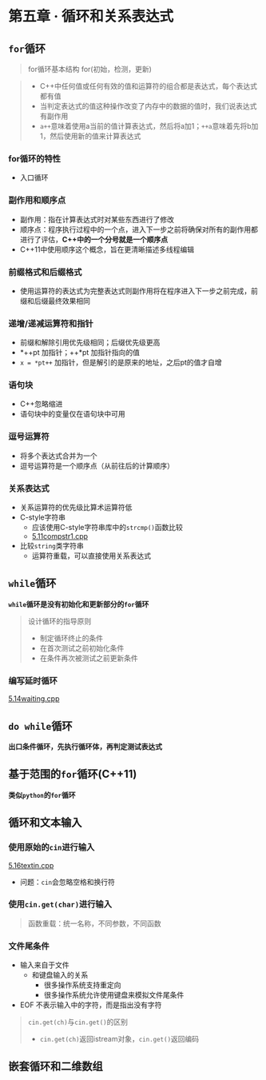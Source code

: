 # 第五章 · 循环和关系表达式
## `for`循环
> for循环基本结构
> for(初始，检测，更新)

> - C++中任何值或任何有效的值和运算符的组合都是表达式，每个表达式都有值
> - 当判定表达式的值这种操作改变了内存中的数据的值时，我们说表达式有副作用
> - `a++`意味着使用a当前的值计算表达式，然后将a加1；`++a`意味着先将b加1，然后使用新的值来计算表达式

### for循环的特性
- 入口循环

### 副作用和顺序点
- 副作用：指在计算表达式时对某些东西进行了修改
- 顺序点：程序执行过程中的一个点，进入下一步之前将确保对所有的副作用都进行了评估，**C++中的一个分号就是一个顺序点**
- C++11中使用顺序这个概念，旨在更清晰描述多线程编辑

### 前缀格式和后缀格式
- 使用运算符的表达式为完整表达式则副作用将在程序进入下一步之前完成，前缀和后缀最终效果相同

### 递增/递减运算符和指针
- 前缀和解除引用优先级相同；后缀优先级更高
- *++pt 加指针；++\*pt 加指针指向的值
- `x = *pt++` 加指针，但是解引的是原来的地址，之后pt的值才自增

### 语句块
- C++忽略缩进
- 语句块中的变量仅在语句块中可用

### 逗号运算符
- 将多个表达式合并为一个
- 逗号运算符是一个顺序点（从前往后的计算顺序）

### 关系表达式
- 关系运算符的优先级比算术运算符低
- C-style字符串
    - 应该使用C-style字符串库中的`strcmp()`函数比较
    - [5.11compstr1.cpp](../../code/bookcode/C++primerplus/chapter5/5.11_compstr1.cpp)
- 比较`string`类字符串
    - 运算符重载，可以直接使用关系表达式

## `while`循环
**`while`循环是没有初始化和更新部分的`for`循环**
> 设计循环的指导原则
> - 制定循环终止的条件
> - 在首次测试之前初始化条件
> - 在条件再次被测试之前更新条件
### 编写延时循环
[5.14waiting.cpp](../../code/bookcode/C++primerplus/chapter5/5.14_waiting.cpp)

## `do while`循环
**出口条件循环，先执行循环体，再判定测试表达式**

## 基于范围的`for`循环(C++11)
**类似`python`的`for`循环**

## 循环和文本输入
### 使用原始的`cin`进行输入
[5.16textin.cpp](../../code/bookcode/C++primerplus/chapter5/5.16_textin.cpp)
- 问题：`cin`会忽略空格和换行符
### 使用`cin.get(char)`进行输入
> 函数重载：统一名称，不同参数，不同函数
### 文件尾条件
- 输入来自于文件
    - 和键盘输入的关系
        - 很多操作系统支持重定向
        - 很多操作系统允许使用键盘来模拟文件尾条件
- EOF 不表示输入中的字符，而是指出没有字符
> `cin.get(ch)`与`cin.get()`的区别
> - `cin.get(ch)`返回istream对象，`cin.get()`返回编码

## 嵌套循环和二维数组


